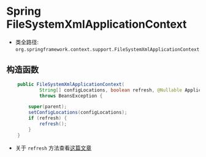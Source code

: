 # Spring FileSystemXmlApplicationContext
- 类全路径: `org.springframework.context.support.FileSystemXmlApplicationContext`


## 构造函数

```java
	public FileSystemXmlApplicationContext(
			String[] configLocations, boolean refresh, @Nullable ApplicationContext parent)
			throws BeansException {

		super(parent);
		setConfigLocations(configLocations);
		if (refresh) {
			refresh();
		}
	}

```

- 关于 `refresh` 方法查看[这篇文章](/docs/core/context/ApplicationContext/Spring-AbstractApplicationContext.md)